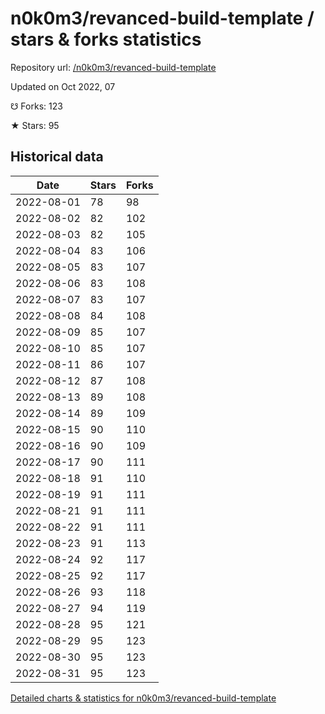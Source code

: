 # n0k0m3/revanced-build-template / stars & forks statistics

Repository url: [/n0k0m3/revanced-build-template](https://github.com/n0k0m3/revanced-build-template)

Updated on Oct 2022, 07

☋ Forks: 123

★ Stars: 95

## Historical data
| Date | Stars | Forks |
|------|-------|-------|
| 2022-08-01 | 78 | 98 | 
| 2022-08-02 | 82 | 102 | 
| 2022-08-03 | 82 | 105 | 
| 2022-08-04 | 83 | 106 | 
| 2022-08-05 | 83 | 107 | 
| 2022-08-06 | 83 | 108 | 
| 2022-08-07 | 83 | 107 | 
| 2022-08-08 | 84 | 108 | 
| 2022-08-09 | 85 | 107 | 
| 2022-08-10 | 85 | 107 | 
| 2022-08-11 | 86 | 107 | 
| 2022-08-12 | 87 | 108 | 
| 2022-08-13 | 89 | 108 | 
| 2022-08-14 | 89 | 109 | 
| 2022-08-15 | 90 | 110 | 
| 2022-08-16 | 90 | 109 | 
| 2022-08-17 | 90 | 111 | 
| 2022-08-18 | 91 | 110 | 
| 2022-08-19 | 91 | 111 | 
| 2022-08-21 | 91 | 111 | 
| 2022-08-22 | 91 | 111 | 
| 2022-08-23 | 91 | 113 | 
| 2022-08-24 | 92 | 117 | 
| 2022-08-25 | 92 | 117 | 
| 2022-08-26 | 93 | 118 | 
| 2022-08-27 | 94 | 119 | 
| 2022-08-28 | 95 | 121 | 
| 2022-08-29 | 95 | 123 | 
| 2022-08-30 | 95 | 123 | 
| 2022-08-31 | 95 | 123 | 


[Detailed charts & statistics for n0k0m3/revanced-build-template](https://reviewgithub.com/rep/n0k0m3/revanced-build-template)
